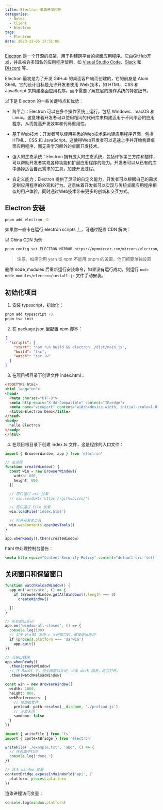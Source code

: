 ```yaml
---
title: Electron 桌面开发应用
categories:
  - Notes
  - Client
  - Electron
tags:
  - Electron
date: 2023-12-05 17:51:00
---
```



[Electron](https://www.electronjs.org/) 是一个开源的框架，用于构建跨平台的桌面应用程序。它由GitHub开发，并且被许多知名的应用程序使用，如 [Visual Studio Code](https://code.visualstudio.com/)、[Slack](https://slack.com/intl) 和 [Discord](https://discord.com/) 等。

Electron 最初是为了开发 GitHub 的桌面客户端而创建的，它的前身是 Atom Shell。它的设计目标是允许开发者使用 Web 技术，如 HTML、CSS 和 JavaScript 来构建桌面应用程序，而不需要了解底层的操作系统的特定细节。

以下是 Electron 的一些关键特点和优势：

- 跨平台：Electron 可以在多个操作系统上运行，包括 Windows、macOS 和 Linux。这意味着开发者可以使用相同的代码库来构建适用于不同平台的应用程序，从而提高开发效率和代码重用性。

- 基于Web技术：开发者可以使用熟悉的Web技术来构建应用程序界面，包括 HTML、CSS 和 JavaScript。这使得Web开发者可以迅速上手并开始构建桌面应用程序，而无需学习额外的桌面开发技术。

- 强大的生态系统：Electron 拥有庞大的生态系统，包括许多第三方库和插件，可以帮助开发者实现各种功能和扩展应用程序的能力。开发者可以从已有的库中选择适合自己需求的工具，加速开发过程。

- 自定义能力：Electron 提供了灵活的自定义能力，开发者可以根据自己的需求定制应用程序的外观和行为。这意味着开发者可以实现与传统桌面应用程序相似的用户体验，同时通过Web技术带来更多的创新和交互方式。

<!-- more -->

## Electron 安装

```sh
pnpm add electron -D
```

如果你一直卡在运行 electron scripts 上，可通过配置 CDN 解决：

以 China CDN 为例:

```sh
pnpm config set ELECTRON_MIRROR https://npmmirror.com/mirrors/electron/
```

> 注意，如果你用 yarn 或 npm 不能用 pnpm 的设置，他们都要单独设置

删除 node_modules 后重新运行安装命令，如果没有运行成功，则运行 `node node_modules/electron/install.js` 文件手动安装。

## 初始化项目

1. 安装 typescript，初始化：

```sh
pnpm add typescript -D
pnpm tsc init
```

2. 在 package.json 里配置 npm 脚本：

```json
{
  "scripts": {
    "start": "npm run build && electron ./dist/main.js",
    "build": "tsc",
    "watch": "tsc -w"
  }
}
```

3. 在项目根目录下创建文件 index.html：

```html
<!DOCTYPE html>
<html lang="en">
<head>
  <meta charset="UTF-8">
  <meta http-equiv="X-UA-Compatible" content="IE=edge">
  <meta name="viewport" content="width=device-width, initial-scale=1.0">
  <title>Electron Demo</title>
</head>
<body>
  hello Electron
</body>
</html>
```

4. 在项目根目录下创建 index.ts 文件，这是程序的入口文件：

```ts
import { BrowserWindow, app } from 'electron'

// 主进程
function createWindow() {
  const win = new BrowserWindow({
    width: 800,
    height: 600
  })

  // 窗口通过 url 加载
  // win.loadURL('https://github.com/')

  // 窗口通过 file 加载
  win.loadFile('index.html')

  // 打开开发者工具
  win.webContents.openDevTools()
}

app.whenReady().then(createWindow)
```

html 中处理控制台警告：

```html
<meta http-equiv="Content-Security-Policy" content="default-src 'self'; img-src * data:; script-src 'self'; style-src 'self' 'unsafe-inline'">
```


## 关闭窗口和保留窗口

```ts
function watchReloadWindow() {
  app.on('activate', () => {
    if (BrowserWindow.getAllWindows().length === 0)
      createWindow()

  })
}

// 所有窗口关闭
app.on('window-all-closed', () => {
  console.log(100)
  // 对于 MacOS 系统 > 关闭窗口时，直接退出应用
  if (process.platform === 'darwin')
    app.quit()
})

// 当窗口就绪
app.whenReady()
  .then(createWindow)
  // 在 MacOS 下，当全部窗口关闭，点击 dock 图表，再次打开。
  .then(watchReloadWindow)

```


```ts
const win = new BrowserWindow({
  width: 1000,
  height: 800,
  webPreferences: {
    // 预加载文件
    preload: path.resolve(__dirname, './preload.js'),
    // 沙盒关闭
    sandbox: false
  }
})
```

```ts
import { writeFile } from 'fs'
import { contextBridge } from 'electron'

writeFile('./example.txt', 'abc', () => {
  // 在页面中打印
  console.log('done.')
})

// 注入 window 变量
contextBridge.exposeInMainWorld('api', {
  platform: process.platform
})
```

渲染进程访问变量：

```ts
console.log(window.platform)
```